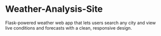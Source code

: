 # Weather-Analysis-Site
Flask-powered weather web app that lets users search any city and view live conditions and forecasts with a clean, responsive design.
